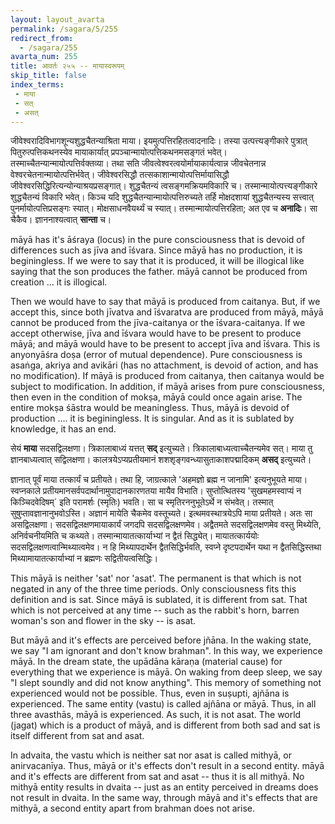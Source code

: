 ```yaml
---
layout: layout_avarta
permalink: /sagara/5/255
redirect_from:
  - /sagara/255
avarta_num: 255
title: आवर्तः २५५ -- मायास्वरूपम्
skip_title: false
index_terms: 
 - माया
 - सत्
 - असत्
---
```


जीवेश्वरादिविभागशून्यशुद्धचैतन्याश्रिता
माया। इयमुत्पत्तिरहितत्वादनादिः। तस्या उत्पत्त्यङ्गीकारे पुत्रात् पितुरुत्पत्तिकथनस्येव मायाकार्यात् प्रपञ्चान्मायोत्पत्तिकथनमसङ्गतं भवेत्। तस्माच्चैतन्यान्मायोत्पत्तिर्वक्तव्या। तथा सति जीवत्वेश्वरत्वयोर्मायाकार्यत्वान्न जीवचेतनान्न वेश्वरचेतनान्मायोत्पत्तिर्भवेत्। जीवेश्वरसिद्धौ तत्सकाशान्मायोत्पत्तिर्मायासिद्धौ जीवेश्वरसिद्धिरित्यन्योन्याश्रयप्रसङ्गात्। शुद्धचैतन्यं त्वसङ्गमक्रियमविकारि च। तस्मान्मायोत्पत्त्यङ्गीकारे शुद्धचैतन्यं विकारि भवेत्। किञ्च
यदि शुद्धचैतन्यान्मायोत्पत्तिरुच्यते तर्हि मोक्षदशायां शुद्धचैतन्यस्य सत्त्वात् पुनर्मायोत्पत्तिप्रसङ्गः स्यात्। मोक्षसाधनवैयर्थ्यं च स्यात्। तस्मान्मायोत्पत्तिरहिता; अत एव च **अनादिः**। सा चैकैव। ज्ञाननाश्यत्वात् **सान्ता** च।

<div class="translation-inline" markdown="1">
māyā has it's āśraya (locus) in the pure consciousness that is devoid of differences such as jīva and īśvara.
Since māyā has no production, it is beginingless. If we were to say that it is produced, it will be illogical
like saying that the son produces the father. māyā cannot be produced from creation ... it is illogical. 

Then we would have to say that māyā is produced from caitanya. But, if we accept this, since both jīvatva and 
īśvaratva are produced from māyā, māyā cannot be produced from the jīva-caitanya or the īśvara-caitanya. 
If we accept otherwise, jīva and īśvara would have to be present to produce māyā; and māyā would have 
to be present to accept jīva and īśvara. This is anyonyāśra doṣa (error of mutual dependence). Pure consciousness 
is asaṅga, akriya and avikāri (has no attachment, is devoid of action, and has no modification). If māyā is produced
from caitanya, then caitanya would be subject to modification. In addition, if māyā arises from pure consciousness, 
then even in the condition of mokṣa, māyā could once again arise. The entire mokṣa śāstra would be meaningless. 
Thus, māyā is devoid of production .... it is beginingless. It is singular. And as it is sublated by knowledge, it has an end.
</div>

सेयं **माया** सदसद्विलक्षणा। त्रिकालाबाध्यं यत्तत् **सद्** इत्युच्यते।
त्रिकालाबाध्यत्वाच्चैतन्यमेव सत्। माया तु ज्ञानबाध्यत्वात् सद्विलक्षणा।
कालत्रयेऽप्यप्रतीयमानं शशशृङ्गवन्ध्यासुताकाशपद्मादिकम् **असद्** इत्युच्यते।

ज्ञानात् पूर्वं माया तत्कार्यं च प्रतीयते। तथा हि, जाग्रत्काले 'अहमज्ञो ब्रह्म न
जानामि' इत्यनुभूयते माया। स्वप्नकाले प्रतीयमानसर्वपदार्थानामुपादानकारणतया मायैव विभाति। सुप्तोत्थितस्य 'सुखमहमस्वाप्यं न किञ्चिदवेदिषम्´ इति परामर्शः (स्मृतिः) भवति। सा च स्मृतिरननुभूतेऽर्थे न संभवेत्।
तस्मात् सुषुप्तावज्ञानानुभवोऽस्ति। अज्ञानं मायेति चैकमेव वस्तूच्यते। इत्थमवस्थात्रयेऽपि माया प्रतीयते। अतः सा असद्विलक्षणा। सदसद्विलक्षणमायाकार्यं जगदपि सदसद्विलक्षणमेव। अद्वैतमते सदसद्विलक्षणमेव वस्तु
मिथ्येति, अनिर्वचनीयमिति च कथ्यते। तस्मान्मायातत्कार्याभ्यां न द्वैतं
सिद्ध्येत्। मायातत्कार्ययोः सदसद्विलक्षणत्वान्मिथ्यात्वमेव। न हि मिथ्यापदार्थेन द्वैतसिद्धिर्भवति, स्वप्ने दृष्टपदार्थेन यथा न द्वैतसिद्धिस्तथा मिथ्यामायातत्कार्याभ्यां न ब्रह्मणः सद्वितीयत्वसिद्धिः।

<div class="translation-inline" markdown="1">
This māyā is neither 'sat' nor 'asat'. The permanent is that which is not negated in any of the three time periods.
Only consciousness fits this definition and is sat. Since māyā is sublated, it is different from sat. 
That which is not perceived at any time -- such as the rabbit's horn, barren woman's son and flower in the sky -- is asat.

But māyā and it's effects are perceived before jñāna. 
In the waking state, we say "I am ignorant and don't know brahman". In this way, we experience māyā. 
In the dream state, the upādāna kāraṇa (material cause) for everything that we experience is māyā. 
On waking from deep sleep, we say "I slept soundly and did not know anything". This memory of something not experienced
would not be possible. Thus, even in suṣupti, ajñāna is experienced. The same entity (vastu) is called ajñāna or māyā. 
Thus, in all three avasthās, māyā is experienced. As such, it is not asat. The world (jagat) which is a product of māyā, and is
different from both sad and sat is itself different from sat and asat. 

In advaita, the vastu which is neither sat nor asat is called mithyā, or anirvacanīya. Thus, māyā or it's effects don't result in a second entity. māyā and it's effects are different from sat and asat -- thus it is all mithyā. No mithyā entity results in dvaita -- just as an entity perceived in dreams does not result in dvaita. In the same way, through māyā and it's effects that are mithyā, a second entity apart from brahman does not arise.
</div>